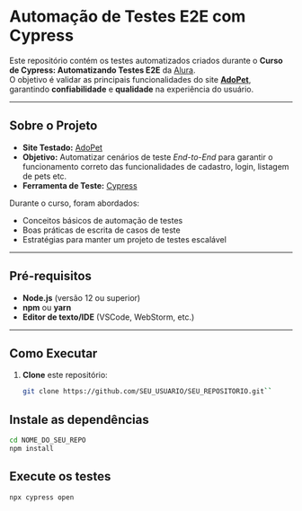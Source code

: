 # Automação de Testes E2E com Cypress

Este repositório contém os testes automatizados criados durante o **Curso de Cypress: Automatizando Testes E2E** da [Alura](https://www.alura.com.br/).  
O objetivo é validar as principais funcionalidades do site **[AdoPet](https://adopet-frontend-cypress.vercel.app/)**, garantindo **confiabilidade** e **qualidade** na experiência do usuário.

---

## Sobre o Projeto

- **Site Testado:** [AdoPet](https://adopet-frontend-cypress.vercel.app/)
- **Objetivo:** Automatizar cenários de teste _End-to-End_ para garantir o funcionamento correto das funcionalidades de cadastro, login, listagem de pets etc.
- **Ferramenta de Teste:** [Cypress](https://www.cypress.io/)

Durante o curso, foram abordados:

- Conceitos básicos de automação de testes
- Boas práticas de escrita de casos de teste
- Estratégias para manter um projeto de testes escalável

---

## Pré-requisitos

- **Node.js** (versão 12 ou superior)
- **npm** ou **yarn**
- **Editor de texto/IDE** (VSCode, WebStorm, etc.)

---

## Como Executar

1. **Clone** este repositório:
   ```bash
   git clone https://github.com/SEU_USUARIO/SEU_REPOSITORIO.git``
   ```

## Instale as dependências

```bash
cd NOME_DO_SEU_REPO
npm install

```

## Execute os testes

```bash
npx cypress open

```
